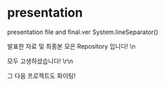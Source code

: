 # presentation
presentation file and final.ver System.lineSeparator()

발표한 자료 및 최종본 모은 Repository 입니다! \n

모두 고생하셨습니다! \r\n

그 다음 프로젝트도 화이팅! 
